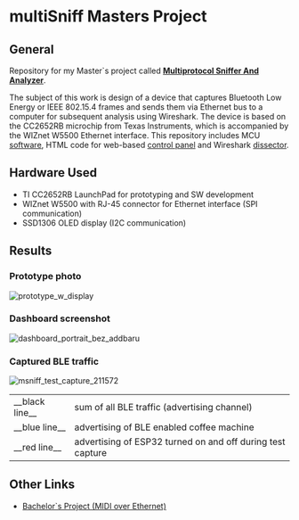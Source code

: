 # multiSniff Masters Project

## General
Repository for my Master`s project called __[Multiprotocol Sniffer And Analyzer](https://www.vut.cz/studenti/zav-prace/detail/159103)__. 

The subject of this work is design of a device that captures Bluetooth Low Energy or IEEE 802.15.4 frames and sends them via Ethernet bus to a computer for subsequent analysis using Wireshark. The device is based on the CC2652RB microchip from Texas Instruments, which is accompanied by the WIZnet W5500 Ethernet interface. This repository includes MCU [software](./source), HTML code for web-based [control panel](./flashbins/index.html) and Wireshark [dissector](./wireshark/msniff.lua).

## Hardware Used
* TI CC2652RB LaunchPad for prototyping and SW development
* WIZnet W5500 with RJ-45 connector for Ethernet interface (SPI communication)
* SSD1306 OLED display (I2C communication)

## Results
### Prototype photo
![prototype_w_display](https://github.com/user-attachments/assets/e76a7554-7867-44dd-a42f-ceac308abcfa)

### Dashboard screenshot
![dashboard_portrait_bez_addbaru](https://github.com/user-attachments/assets/c06d26f7-fce3-4508-acda-459742ae5cd6)

### Captured BLE traffic
![msniff_test_capture_211572](https://github.com/user-attachments/assets/94134058-dc19-4b60-9e88-44828610d694)

<table>
  <tr>
    <td>
      __black line__     
    </td>
    <td>
      sum of all BLE traffic (advertising channel)  
    </td>
  </tr>
  <tr>
    <td>
      __blue line__
    </td>  
    <td>
      advertising of BLE enabled coffee machine      
    </td>
  </tr>
  <tr>
    <td>
      __red line__    
    </td>
    <td>
    advertising of ESP32 turned on and off during test capture    
  </td>
  </tr>
</table>

## Other Links
* [Bachelor`s Project (MIDI over Ethernet)](https://github.com/voytex/MoE_firmware)
    



